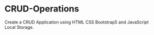 # CRUD-Operations
Create a CRUD Application using HTML CSS Bootstrap5 and JavaScript Local Storage.  




